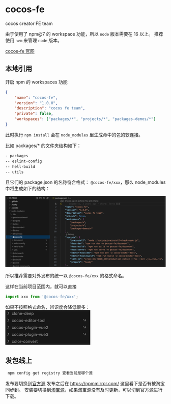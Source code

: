 # cocos-fe

cocos creator FE team

由于使用了 npm@7 的 workspace 功能，所以 `node` 版本需要在 16 以上。 推荐使用 `nvm` 来管理 `node` 版本。

[cocos-fe 官网](http://cocos.90s.co/)

## 本地引用

开启 npm 的 workspaces 功能

```json
{
    "name": "cocos-fe",
    "version": "1.0.0",
    "description": "cocos fe team",
    "private": false,
    "workspaces": ["packages/*", "projects/*", "packages-demos/*"]
}
```

此时执行 `npm install` 会在 `node_modules` 里生成命中的包的软连接。

比如 packages/\* 的文件夹结构如下：

```sh
- packages
-- eslint-config
-- hell-build
-- utils
```

且它们的 package.json 的名称符合格式： `@cocos-fe/xxx`，那么 node_modules 中将生成如下的结构：

![workspaces](./assets/workspaces-1.png)

所以推荐需要对外发布的统一以 `@cocos-fe/xxx` 的格式命名。

这样在当前项目范围内，就可以直接

```js
import xxx from '@cocos-fe/xxx';
```

如果不按照格式命名，辨识度会降低很多：
![workspaces](./assets/workspaces-2.png)

## 发包线上

```bash
 npm config get registry 查看当前是哪个源
```

发布要切换到[官方源](https://registry.npmjs.org)
发布之后在 https://npmmirror.com/ 这里看下是否有被淘宝同步到。
安装要切换到[淘宝源](https://registry.npmmirror.com)，如果淘宝源没有及时更新，可以切到官方源进行下载。
